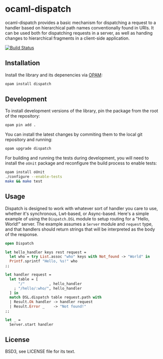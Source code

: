 # ocaml-dispatch

ocaml-dispatch provides a basic mechanism for dispatching a request to a
handler based on hierarchical path names conventionally found in URIs. It can be
used both for dispatching requests in a server, as well as handing changes to
hierarchical fragments in a client-side application.

[![Build Status](https://travis-ci.org/inhabitedtype/ocaml-dispatch.svg?branch=master)](https://travis-ci.org/inhabitedtype/ocaml-dispatch)

## Installation

Install the library and its depenencies via [OPAM][opam]:

[opam]: http://opam.ocaml.org/

```bash
opam install dispatch
```

## Development

To install development versions of the library, pin the package from the root
of the repository:

```bash
opam pin add .
```

You can install the latest changes by commiting them to the local git
repository and running:

```bash
opam upgrade dispatch
```

For building and running the tests during development, you will need to install
the `oUnit` package and reconfigure the build process to enable tests:

```bash
opam install oUnit
./configure --enable-tests
make && make test
```

## Usage

Dispatch is designed to work with whatever sort of handler you care to use,
whether it's synchronous, Lwt-based, or Async-based. Here's a simple example of
using the `Dispatch.DSL` module to setup routing for a "Hello, World!" server.
The example assumes a `Server` module and `request` type, and that handlers
should return strings that will be interpreted as the body of the response.

```ocaml
open Dispatch

let hello_handler keys rest request =
  let who = try List.assoc "who" keys with Not_found -> "World" in
  Printf.sprintf "Hello, %s!" who
;;

let handler request =
  let table = [
      "/"           , hello_handler
    ; "/hello/:who/", hello_handler
  ] in
  match DSL.dispatch table request.path with
  | Result.Ok handler -> handler request
  | Result.Error _    -> "Not found!"
;;

let _ =
  Server.start handler
```

## License

BSD3, see LICENSE file for its text.
